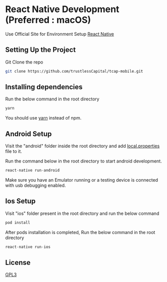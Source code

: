 # React Native Development (Preferred : macOS)

Use Official Site for Environment Setup [React Native](https://reactnative.dev/docs/environment-setup)



## Setting Up the Project

Git Clone the repo

```bash
git clone https://github.com/trustlessCapital/tcap-mobile.git
```

## Installing dependencies
Run the below command in the root directory

```python
yarn 
```
You should use [yarn](https://classic.yarnpkg.com/en/docs/install/#mac-stable) instead of npm.

## Android Setup
Visit the "android" folder inside the root directory and add
[local.properties](https://stackoverflow.com/questions/20673378/where-does-local-properties-go-for-android-project) file to it.

Run the command below in the root directory to start android development.

```python
react-native run-android 
```
Make sure you have an Emulator running or a testing device is connected with usb debugging enabled.

## Ios Setup
Visit "ios" folder present in the root directory and run the below command
```python
pod install
```
After pods installation is completed, Run the below command in the root directory
```python
react-native run-ios 
``` 

## License
[GPL3](https://github.com/trustlessCapital/tcap-mobile/blob/master/LICENSE)
